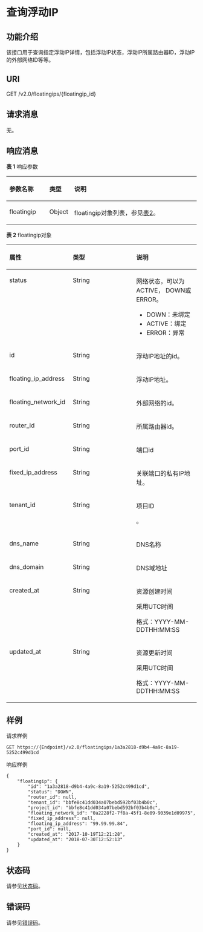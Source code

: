 # 查询浮动IP<a name="ZH-CN_TOPIC_0201534072"></a>

## 功能介绍<a name="section433032482159"></a>

该接口用于查询指定浮动IP详情，包括浮动IP状态，浮动IP所属路由器ID，浮动IP的外部网络ID等等。

## URI<a name="section269019862159"></a>

GET /v2.0/floatingips/\{floatingip\_id\}

## 请求消息<a name="section513321362159"></a>

无。

## 响应消息<a name="section414903182159"></a>

**表 1**  响应参数

<a name="table52726292159"></a>
<table><thead align="left"><tr id="row483206142159"><th class="cellrowborder" valign="top" width="21.349999999999998%" id="mcps1.2.4.1.1"><p id="p216556632159"><a name="p216556632159"></a><a name="p216556632159"></a>参数名称</p>
</th>
<th class="cellrowborder" valign="top" width="8.99%" id="mcps1.2.4.1.2"><p id="p92783132159"><a name="p92783132159"></a><a name="p92783132159"></a>类型</p>
</th>
<th class="cellrowborder" valign="top" width="69.66%" id="mcps1.2.4.1.3"><p id="p72773912159"><a name="p72773912159"></a><a name="p72773912159"></a>说明</p>
</th>
</tr>
</thead>
<tbody><tr id="row525977702159"><td class="cellrowborder" valign="top" width="21.349999999999998%" headers="mcps1.2.4.1.1 "><p id="p325609822159"><a name="p325609822159"></a><a name="p325609822159"></a>floatingip</p>
</td>
<td class="cellrowborder" valign="top" width="8.99%" headers="mcps1.2.4.1.2 "><p id="p201938822159"><a name="p201938822159"></a><a name="p201938822159"></a>Object</p>
</td>
<td class="cellrowborder" valign="top" width="69.66%" headers="mcps1.2.4.1.3 "><p id="p191679172159"><a name="p191679172159"></a><a name="p191679172159"></a>floatingip对象列表，参见<a href="#table8139247714">表2</a>。</p>
</td>
</tr>
</tbody>
</table>

**表 2**  floatingip对象

<a name="table8139247714"></a>
<table><thead align="left"><tr id="row18132240714"><th class="cellrowborder" valign="top" width="33.33333333333333%" id="mcps1.2.4.1.1"><p id="p101201250870"><a name="p101201250870"></a><a name="p101201250870"></a>属性</p>
</th>
<th class="cellrowborder" valign="top" width="33.33333333333333%" id="mcps1.2.4.1.2"><p id="p161211850674"><a name="p161211850674"></a><a name="p161211850674"></a>类型</p>
</th>
<th class="cellrowborder" valign="top" width="33.33333333333333%" id="mcps1.2.4.1.3"><p id="p41217502719"><a name="p41217502719"></a><a name="p41217502719"></a>说明</p>
</th>
</tr>
</thead>
<tbody><tr id="row2014192410713"><td class="cellrowborder" valign="top" width="33.33333333333333%" headers="mcps1.2.4.1.1 "><p id="p6028218019164"><a name="p6028218019164"></a><a name="p6028218019164"></a>status</p>
</td>
<td class="cellrowborder" valign="top" width="33.33333333333333%" headers="mcps1.2.4.1.2 "><p id="p5101843519164"><a name="p5101843519164"></a><a name="p5101843519164"></a>String</p>
</td>
<td class="cellrowborder" valign="top" width="33.33333333333333%" headers="mcps1.2.4.1.3 "><p id="p6000412319164"><a name="p6000412319164"></a><a name="p6000412319164"></a>网络状态，可以为ACTIVE， DOWN或ERROR。</p>
<a name="ul10603143175810"></a><a name="ul10603143175810"></a><ul id="ul10603143175810"><li>DOWN：未绑定</li><li>ACTIVE：绑定</li><li>ERROR：异常</li></ul>
</td>
</tr>
<tr id="row4141241070"><td class="cellrowborder" valign="top" width="33.33333333333333%" headers="mcps1.2.4.1.1 "><p id="p5513524919164"><a name="p5513524919164"></a><a name="p5513524919164"></a>id</p>
</td>
<td class="cellrowborder" valign="top" width="33.33333333333333%" headers="mcps1.2.4.1.2 "><p id="p212111505713"><a name="p212111505713"></a><a name="p212111505713"></a>String</p>
</td>
<td class="cellrowborder" valign="top" width="33.33333333333333%" headers="mcps1.2.4.1.3 "><p id="p4121850371"><a name="p4121850371"></a><a name="p4121850371"></a>浮动IP地址的id。</p>
</td>
</tr>
<tr id="row614132416712"><td class="cellrowborder" valign="top" width="33.33333333333333%" headers="mcps1.2.4.1.1 "><p id="p1912112509713"><a name="p1912112509713"></a><a name="p1912112509713"></a>floating_ip_address</p>
</td>
<td class="cellrowborder" valign="top" width="33.33333333333333%" headers="mcps1.2.4.1.2 "><p id="p11211850072"><a name="p11211850072"></a><a name="p11211850072"></a>String</p>
</td>
<td class="cellrowborder" valign="top" width="33.33333333333333%" headers="mcps1.2.4.1.3 "><p id="p16122205017713"><a name="p16122205017713"></a><a name="p16122205017713"></a>浮动IP地址。</p>
</td>
</tr>
<tr id="row115102414717"><td class="cellrowborder" valign="top" width="33.33333333333333%" headers="mcps1.2.4.1.1 "><p id="p61223503712"><a name="p61223503712"></a><a name="p61223503712"></a>floating_network_id</p>
</td>
<td class="cellrowborder" valign="top" width="33.33333333333333%" headers="mcps1.2.4.1.2 "><p id="p1812220507714"><a name="p1812220507714"></a><a name="p1812220507714"></a>String</p>
</td>
<td class="cellrowborder" valign="top" width="33.33333333333333%" headers="mcps1.2.4.1.3 "><p id="p16122550274"><a name="p16122550274"></a><a name="p16122550274"></a>外部网络的id。</p>
</td>
</tr>
<tr id="row19155241277"><td class="cellrowborder" valign="top" width="33.33333333333333%" headers="mcps1.2.4.1.1 "><p id="p201223504719"><a name="p201223504719"></a><a name="p201223504719"></a>router_id</p>
</td>
<td class="cellrowborder" valign="top" width="33.33333333333333%" headers="mcps1.2.4.1.2 "><p id="p1122155015714"><a name="p1122155015714"></a><a name="p1122155015714"></a>String</p>
</td>
<td class="cellrowborder" valign="top" width="33.33333333333333%" headers="mcps1.2.4.1.3 "><p id="p812212506713"><a name="p812212506713"></a><a name="p812212506713"></a>所属路由器id。</p>
</td>
</tr>
<tr id="row101514247714"><td class="cellrowborder" valign="top" width="33.33333333333333%" headers="mcps1.2.4.1.1 "><p id="p412218502718"><a name="p412218502718"></a><a name="p412218502718"></a>port_id</p>
</td>
<td class="cellrowborder" valign="top" width="33.33333333333333%" headers="mcps1.2.4.1.2 "><p id="p612213506716"><a name="p612213506716"></a><a name="p612213506716"></a>String</p>
</td>
<td class="cellrowborder" valign="top" width="33.33333333333333%" headers="mcps1.2.4.1.3 "><p id="p141228504716"><a name="p141228504716"></a><a name="p141228504716"></a>端口id</p>
</td>
</tr>
<tr id="row3164249715"><td class="cellrowborder" valign="top" width="33.33333333333333%" headers="mcps1.2.4.1.1 "><p id="p01237508720"><a name="p01237508720"></a><a name="p01237508720"></a>fixed_ip_address</p>
</td>
<td class="cellrowborder" valign="top" width="33.33333333333333%" headers="mcps1.2.4.1.2 "><p id="p111239501770"><a name="p111239501770"></a><a name="p111239501770"></a>String</p>
</td>
<td class="cellrowborder" valign="top" width="33.33333333333333%" headers="mcps1.2.4.1.3 "><p id="p1712316501972"><a name="p1712316501972"></a><a name="p1712316501972"></a>关联端口的私有IP地址。</p>
</td>
</tr>
<tr id="row21662416711"><td class="cellrowborder" valign="top" width="33.33333333333333%" headers="mcps1.2.4.1.1 "><p id="p812355018717"><a name="p812355018717"></a><a name="p812355018717"></a>tenant_id</p>
</td>
<td class="cellrowborder" valign="top" width="33.33333333333333%" headers="mcps1.2.4.1.2 "><p id="p612316509712"><a name="p612316509712"></a><a name="p612316509712"></a>String</p>
</td>
<td class="cellrowborder" valign="top" width="33.33333333333333%" headers="mcps1.2.4.1.3 "><p id="p10487112"><a name="p10487112"></a><a name="p10487112"></a>项目ID</p>
<p id="p51231950174"><a name="p51231950174"></a><a name="p51231950174"></a>。</p>
</td>
</tr>
<tr id="row11176241720"><td class="cellrowborder" valign="top" width="33.33333333333333%" headers="mcps1.2.4.1.1 "><p id="p11222111885214"><a name="p11222111885214"></a><a name="p11222111885214"></a>dns_name</p>
</td>
<td class="cellrowborder" valign="top" width="33.33333333333333%" headers="mcps1.2.4.1.2 "><p id="p122232018115215"><a name="p122232018115215"></a><a name="p122232018115215"></a>String</p>
</td>
<td class="cellrowborder" valign="top" width="33.33333333333333%" headers="mcps1.2.4.1.3 "><p id="p18223161825216"><a name="p18223161825216"></a><a name="p18223161825216"></a>DNS名称</p>
</td>
</tr>
<tr id="row17174241670"><td class="cellrowborder" valign="top" width="33.33333333333333%" headers="mcps1.2.4.1.1 "><p id="p492133065713"><a name="p492133065713"></a><a name="p492133065713"></a>dns_domain</p>
</td>
<td class="cellrowborder" valign="top" width="33.33333333333333%" headers="mcps1.2.4.1.2 "><p id="p16929300573"><a name="p16929300573"></a><a name="p16929300573"></a>String</p>
</td>
<td class="cellrowborder" valign="top" width="33.33333333333333%" headers="mcps1.2.4.1.3 "><p id="p3921230175711"><a name="p3921230175711"></a><a name="p3921230175711"></a>DNS域地址</p>
</td>
</tr>
<tr id="row1418142410714"><td class="cellrowborder" valign="top" width="33.33333333333333%" headers="mcps1.2.4.1.1 "><p id="p1953114119914"><a name="p1953114119914"></a><a name="p1953114119914"></a>created_at</p>
</td>
<td class="cellrowborder" valign="top" width="33.33333333333333%" headers="mcps1.2.4.1.2 "><p id="p595318416919"><a name="p595318416919"></a><a name="p595318416919"></a>String</p>
</td>
<td class="cellrowborder" valign="top" width="33.33333333333333%" headers="mcps1.2.4.1.3 "><p id="p1395374115919"><a name="p1395374115919"></a><a name="p1395374115919"></a>资源创建时间</p>
<p id="p1232884613478"><a name="p1232884613478"></a><a name="p1232884613478"></a>采用UTC时间</p>
<p id="p2070141994713"><a name="p2070141994713"></a><a name="p2070141994713"></a>格式：YYYY-MM-DDTHH:MM:SS</p>
</td>
</tr>
<tr id="row1188246714"><td class="cellrowborder" valign="top" width="33.33333333333333%" headers="mcps1.2.4.1.1 "><p id="p139719548912"><a name="p139719548912"></a><a name="p139719548912"></a>updated_at</p>
</td>
<td class="cellrowborder" valign="top" width="33.33333333333333%" headers="mcps1.2.4.1.2 "><p id="p53971154594"><a name="p53971154594"></a><a name="p53971154594"></a>String</p>
</td>
<td class="cellrowborder" valign="top" width="33.33333333333333%" headers="mcps1.2.4.1.3 "><p id="p1339713549918"><a name="p1339713549918"></a><a name="p1339713549918"></a>资源更新时间</p>
<p id="p876511114816"><a name="p876511114816"></a><a name="p876511114816"></a>采用UTC时间</p>
<p id="p137222218476"><a name="p137222218476"></a><a name="p137222218476"></a>格式：YYYY-MM-DDTHH:MM:SS</p>
</td>
</tr>
</tbody>
</table>

## 样例<a name="section382935262159"></a>

请求样例

```
GET https://{Endpoint}/v2.0/floatingips/1a3a2818-d9b4-4a9c-8a19-5252c499d1cd
```

响应样例

```
{
    "floatingip": {
        "id": "1a3a2818-d9b4-4a9c-8a19-5252c499d1cd",
        "status": "DOWN",
        "router_id": null,
        "tenant_id": "bbfe8c41dd034a07bebd592bf03b4b0c",
        "project_id": "bbfe8c41dd034a07bebd592bf03b4b0c",
        "floating_network_id": "0a2228f2-7f8a-45f1-8e09-9039e1d09975",
        "fixed_ip_address": null,
        "floating_ip_address": "99.99.99.84",
        "port_id": null,
        "created_at": "2017-10-19T12:21:28",
        "updated_at": "2018-07-30T12:52:13"
    }
}
```

## 状态码<a name="section10470352390"></a>

请参见[状态码](状态码.md)。

## 错误码<a name="section85821649202813"></a>

请参见[错误码](错误码.md)。

